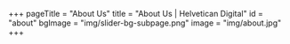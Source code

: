 +++
pageTitle = "About Us"
title = "About Us | Helvetican Digital"
id = "about"
bgImage = "img/slider-bg-subpage.png"
image = "img/about.jpg"
+++
